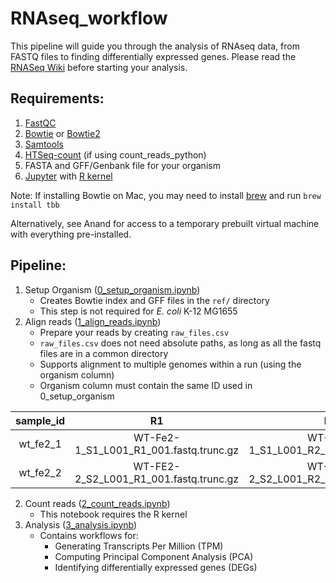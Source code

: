 # RNAseq_workflow
This pipeline will guide you through the analysis of RNAseq data, from FASTQ files to finding differentially expressed genes. Please read the [RNASeq Wiki](https://github.com/SBRG/SBRG_wiki/wiki/RNA-seq-Processing) before starting your analysis.

## Requirements:
1. [FastQC](http://www.bioinformatics.babraham.ac.uk/projects/fastqc/)
1. [Bowtie](http://bowtie-bio.sourceforge.net/index.shtml) or [Bowtie2](http://bowtie-bio.sourceforge.net/bowtie2/index.shtml)
1. [Samtools](http://www.htslib.org/)
1. [HTSeq-count](http://www-huber.embl.de/HTSeq/doc/install.html#install) (if using count_reads_python)
1. FASTA and GFF/Genbank file for your organism
1. [Jupyter](http://jupyter.org/install.html) with [R kernel](https://irkernel.github.io/)

Note: If installing Bowtie on Mac, you may need to install [brew](https://brew.sh/) and run `brew install tbb`

Alternatively, see Anand for access to a temporary prebuilt virtual machine with everything pre-installed.

## Pipeline:
1. Setup Organism ([0_setup_organism.ipynb](https://github.com/SBRG/RNAseq_workflow/blob/master/0_setup_organism.ipynb))
    * Creates Bowtie index and GFF files in the `ref/` directory
    * This step is not required for _E. coli_ K-12 MG1655
1. Align reads ([1_align_reads.ipynb](https://github.com/SBRG/RNAseq_workflow/blob/master/1_align_reads.ipynb))
    * Prepare your reads by creating `raw_files.csv`
    * `raw_files.csv` does not need absolute paths, as long as all the fastq files are in a common directory
    * Supports alignment to multiple genomes within a run (using the organism column)
    * Organism column must contain the same ID used in 0_setup_organism
    
| sample_id | R1  | R2  | organism |
|:----------:|:---:|:---:|:--------:|
| wt_fe2_1	| WT-Fe2-1_S1_L001_R1_001.fastq.trunc.gz | WT-Fe2-1_S1_L001_R2_001.fastq.trunc.gz | MG1655 |
|	wt_fe2_2	| WT-FE2-2_S2_L001_R1_001.fastq.trunc.gz | WT-FE2-2_S2_L001_R2_001.fastq.trunc.gz | MG1655 |

2. Count reads ([2_count_reads.ipynb](https://github.com/SBRG/RNAseq_workflow/blob/master/2_count_reads.ipynb))
    * This notebook requires the R kernel
3. Analysis ([3_analysis.ipynb](https://github.com/SBRG/RNAseq_workflow/blob/master/3_analysis.ipynb))
    * Contains workflows for:
        * Generating Transcripts Per Million (TPM)
        * Computing Principal Component Analysis (PCA)
        * Identifying differentially expressed genes (DEGs)


